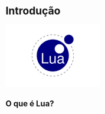 # Introdução

<img src="img/lua_logo.svg" class="left" alt="Lua Logo" width="256"/>

## O que é Lua?